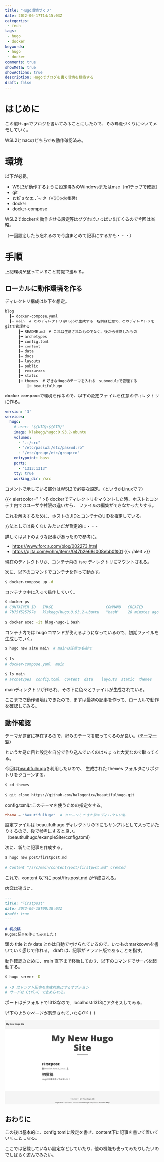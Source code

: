 ```yaml
---
title: "Hugo環境づくり"
date: 2022-06-17T14:15:03Z
categories:
 - Tech
tags:
 - hugo
 - docker
keywords:
 - hugo
 - docker
comments: true
showMeta: true
showActions: true
description: Hugoでブログを書く環境を構築する
draft: false
---
```


# はじめに
この度Hugoでブログを書いてみることにしたので、その環境づくりについてメモしていく。

WSL2とmacのどちらでも動作確認済み。

# 環境
以下が必要。
- WSL2が動作するように設定済みのWindowsまたはmac（m1チップで確認）
- git
- お好きなエディタ（VSCode推奨）
- docker
- docker-compose

WSL2でdockerを動作させる設定等はググればいっぱい出てくるので今回は省略。

（一回設定したら忘れるので今度まとめて記事にするかも・・・）

# 手順
上記環境が整っていること前提で進める。

## ローカルに動作環境を作る
ディレクトリ構成は以下を想定。
```
blog
  ┃━ docker-compose.yaml
  ┃━ main  # このディレクトリはHugoが生成する　名前は任意で、このディレクトリをgitで管理する
      ┃━ README.md  # これは生成されたものでなく、後から作成したもの
      ┃━ archetypes
      ┃━ config.toml
      ┃━ content
      ┃━ data
      ┃━ docs
      ┃━ layouts
      ┃━ public
      ┃━ resources
      ┃━ static
      ┃━ themes  # 好きなHugoのテーマを入れる　submoduleで管理する
          ┃━ beautifulhugo
```

docker-composeで環境を作るので、以下の設定ファイルを任意のディレクトリに作る。

```yaml {linenos=inline}
version: '3'
services:
  hugo:
    # user: "${UID}:${GID}"
    image: klakegg/hugo:0.93.2-ubuntu
    volumes:
      - ".:/src"
      - "/etc/passwd:/etc/passwd:ro"
      - "/etc/group:/etc/group:ro"
    entrypoint: bash
    ports:
      - "1313:1313"
    tty: true
    working_dir: /src
```

コメントで示している部分はWSL2で必要な設定。（というかLinuxで？）

{{< alert color=" " >}}
dockerでディレクトリをマウントした時、ホストとコンテナ内でのユーザや権限の違いから、
ファイルの編集ができなかったりする。

これを解決するために、ホストのUIDとコンテナのUIDを指定している。

方法としては良くないみたいだが暫定的に・・・

詳しくは以下のような記事があったので参考に。
- https://www.forcia.com/blog/002273.html
- https://qiita.com/yohm/items/047b2e68d008ebb0f001
{{< /alert >}}

現在のディレクトリが、コンテナ内の /src ディレクトリにマウントされる。

次に、以下のコマンドでコンテナを作って動かす。

```bash
$ docker-compose up -d
```

コンテナの中に入って操作していく。

```bash
$ docker ps
# CONTAINER ID   IMAGE                        COMMAND   CREATED          STATUS          PORTS                    NAMES
# 7b75f525797e   klakegg/hugo:0.93.2-ubuntu   "bash"    28 minutes ago   Up 28 minutes   0.0.0.0:1313->1313/tcp   blog-hugo-1

$ docker exec -it blog-hugo-1 bash
```

コンテナ内では hugo コマンドが使えるようになっているので、初期ファイルを生成していく。

```bash
$ hugo new site main  # mainは任意の名前で

$ ls
# docker-compose.yaml  main

$ ls main
# archetypes  config.toml  content  data	layouts  static  themes
```

mainディレクトリが作られ、その下に色々とファイルが生成されている。

ここまでで動作環境はできたので、まずは最初の記事を作って、ローカルで動作を確認してみる。

## 動作確認
テーマが豊富に存在するので、好みのテーマを取ってくるのが良い。（[テーマ一覧](https://jamstackthemes.dev/ssg/hugo/)）

というか見た目と設定を自分で作り込んでいくのはちょっと大変なので取ってくる。

今回は[beautifulhugo](https://github.com/halogenica/beautifulhugo)を利用したいので、
生成された themes フォルダにリポジトリをクローンする。

```bash
$ cd themes

$ git clone https://github.com/halogenica/beautifulhugo.git
```

config.tomlにこのテーマを使うための指定をする。

```config.toml
theme = "beautifulhugo"  # クローンしてきた際のディレクトリ名
```

設定ファイルは beautifulhugo ディレクトリの下にもサンプルとして入っていたりするので、後で参考にすると良い。
（beautifulhugo/exampleSite/config.toml）

次に、新たに記事を作成する。

```bash
$ hugo new post/firstpost.md

# Content "/src/main/content/post/firstpost.md" created
```

これで、content 以下に post/firstpost.md が作成される。

内容は適当に。

```firstpost.md
---
title: "Firstpost"
date: 2022-06-18T00:38:03Z
draft: true
---

# 初投稿
Hugoに記事を作ってみました！
```

頭の title とか date とかは自動で付けられているので、いつものmarkdownを書いていく感じで作れる。
draft は、記事がドラフト版であることを指す。

動作確認のために、main 直下まで移動しておき、以下のコマンドでサーバを起動する。

```bash
$ hugo server -D

# -D はドラフト記事を生成対象にするオプション
# サーバは Ctrl+C で止められる。
```

ポートはデフォルトで1313なので、localhost:1313にアクセスしてみる。

以下のようなページが表示されていたらOK！！

![top page](/images/hugo_environment/toppage.png)


## おわりに
この後は基本的に、config.tomlに設定を書き、content下に記事を書いて置いていくことになる。

ここでは記載していない設定などしていたり、他の機能も使ってみたりしたいのでしばらく遊んでみたい。
